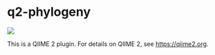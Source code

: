 # q2-phylogeny

![](https://github.com/qiime2/q2-phylogeny/workflows/ci-dev/badge.svg)

This is a QIIME 2 plugin. For details on QIIME 2, see https://qiime2.org.